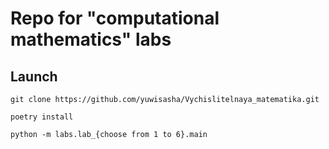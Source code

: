 # Repo for "computational mathematics" labs

## Launch
```
git clone https://github.com/yuwisasha/Vychislitelnaya_matematika.git
```
```
poetry install
```
```
python -m labs.lab_{choose from 1 to 6}.main
```